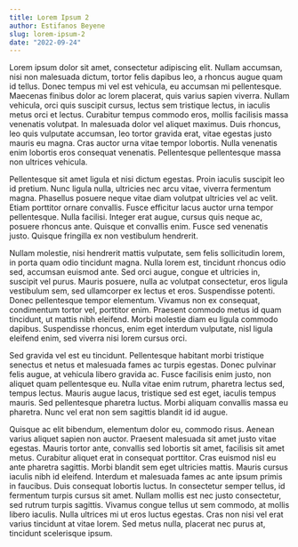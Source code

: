 ```yaml
---
title: Lorem Ipsum 2
author: Estifanos Beyene
slug: lorem-ipsum-2
date: "2022-09-24"
---
```


Lorem ipsum dolor sit amet, consectetur adipiscing elit. Nullam accumsan, nisi non malesuada dictum, tortor felis dapibus leo, a rhoncus augue quam id tellus. Donec tempus mi vel est vehicula, eu accumsan mi pellentesque. Maecenas finibus dolor ac lorem placerat, quis varius sapien viverra. Nullam vehicula, orci quis suscipit cursus, lectus sem tristique lectus, in iaculis metus orci et lectus. Curabitur tempus commodo eros, mollis facilisis massa venenatis volutpat. In malesuada dolor vel aliquet maximus. Duis rhoncus, leo quis vulputate accumsan, leo tortor gravida erat, vitae egestas justo mauris eu magna. Cras auctor urna vitae tempor lobortis. Nulla venenatis enim lobortis eros consequat venenatis. Pellentesque pellentesque massa non ultrices vehicula.

Pellentesque sit amet ligula et nisi dictum egestas. Proin iaculis suscipit leo id pretium. Nunc ligula nulla, ultricies nec arcu vitae, viverra fermentum magna. Phasellus posuere neque vitae diam volutpat ultricies vel ac velit. Etiam porttitor ornare convallis. Fusce efficitur lacus auctor urna tempor pellentesque. Nulla facilisi. Integer erat augue, cursus quis neque ac, posuere rhoncus ante. Quisque et convallis enim. Fusce sed venenatis justo. Quisque fringilla ex non vestibulum hendrerit.

Nullam molestie, nisi hendrerit mattis vulputate, sem felis sollicitudin lorem, in porta quam odio tincidunt magna. Nulla lorem est, tincidunt rhoncus odio sed, accumsan euismod ante. Sed orci augue, congue et ultricies in, suscipit vel purus. Mauris posuere, nulla ac volutpat consectetur, eros ligula vestibulum sem, sed ullamcorper ex lectus et eros. Suspendisse potenti. Donec pellentesque tempor elementum. Vivamus non ex consequat, condimentum tortor vel, porttitor enim. Praesent commodo metus id quam tincidunt, ut mattis nibh eleifend. Morbi molestie diam eu ligula commodo dapibus. Suspendisse rhoncus, enim eget interdum vulputate, nisl ligula eleifend enim, sed viverra nisi lorem cursus orci.

Sed gravida vel est eu tincidunt. Pellentesque habitant morbi tristique senectus et netus et malesuada fames ac turpis egestas. Donec pulvinar felis augue, at vehicula libero gravida ac. Fusce facilisis enim justo, non aliquet quam pellentesque eu. Nulla vitae enim rutrum, pharetra lectus sed, tempus lectus. Mauris augue lacus, tristique sed est eget, iaculis tempus mauris. Sed pellentesque pharetra luctus. Morbi aliquam convallis massa eu pharetra. Nunc vel erat non sem sagittis blandit id id augue.

Quisque ac elit bibendum, elementum dolor eu, commodo risus. Aenean varius aliquet sapien non auctor. Praesent malesuada sit amet justo vitae egestas. Mauris tortor ante, convallis sed lobortis sit amet, facilisis sit amet metus. Curabitur aliquet erat in consequat porttitor. Cras euismod nisl eu ante pharetra sagittis. Morbi blandit sem eget ultricies mattis. Mauris cursus iaculis nibh id eleifend. Interdum et malesuada fames ac ante ipsum primis in faucibus. Duis consequat lobortis luctus. In consectetur semper tellus, id fermentum turpis cursus sit amet. Nullam mollis est nec justo consectetur, sed rutrum turpis sagittis. Vivamus congue tellus ut sem commodo, at mollis libero iaculis. Nulla ultrices mi ut eros luctus egestas. Cras non nisi vel erat varius tincidunt at vitae lorem. Sed metus nulla, placerat nec purus at, tincidunt scelerisque ipsum.
